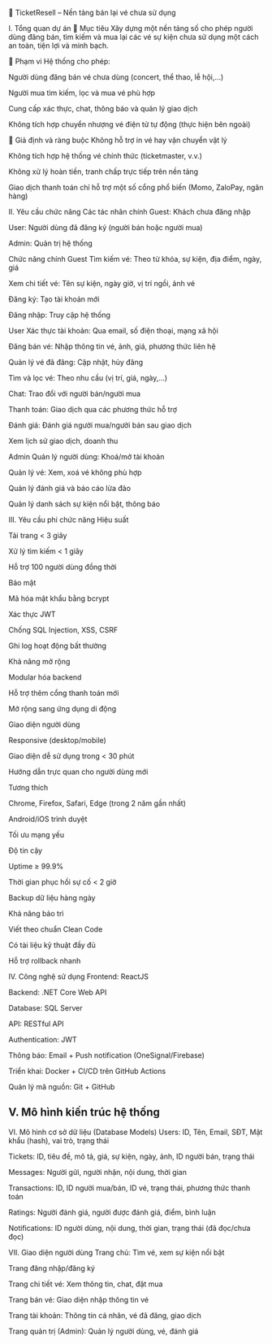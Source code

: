 🎫 TicketResell – Nền tảng bán lại vé chưa sử dụng



I. Tổng quan dự án
🎯 Mục tiêu
Xây dựng một nền tảng số cho phép người dùng đăng bán, tìm kiếm và mua lại các vé sự kiện chưa sử dụng một cách an toàn, tiện lợi và minh bạch.

📌 Phạm vi
Hệ thống cho phép:

Người dùng đăng bán vé chưa dùng (concert, thể thao, lễ hội,…)

Người mua tìm kiếm, lọc và mua vé phù hợp

Cung cấp xác thực, chat, thông báo và quản lý giao dịch

Không tích hợp chuyển nhượng vé điện tử tự động (thực hiện bên ngoài)

📎 Giả định và ràng buộc
Không hỗ trợ in vé hay vận chuyển vật lý

Không tích hợp hệ thống vé chính thức (ticketmaster, v.v.)

Không xử lý hoàn tiền, tranh chấp trực tiếp trên nền tảng

Giao dịch thanh toán chỉ hỗ trợ một số cổng phổ biến (Momo, ZaloPay, ngân hàng)

II. Yêu cầu chức năng
 Các tác nhân chính
Guest: Khách chưa đăng nhập

User: Người dùng đã đăng ký (người bán hoặc người mua)

Admin: Quản trị hệ thống

 Chức năng chính
Guest
Tìm kiếm vé: Theo từ khóa, sự kiện, địa điểm, ngày, giá

Xem chi tiết vé: Tên sự kiện, ngày giờ, vị trí ngồi, ảnh vé

Đăng ký: Tạo tài khoản mới

Đăng nhập: Truy cập hệ thống

User
Xác thực tài khoản: Qua email, số điện thoại, mạng xã hội

Đăng bán vé: Nhập thông tin vé, ảnh, giá, phương thức liên hệ

Quản lý vé đã đăng: Cập nhật, hủy đăng

Tìm và lọc vé: Theo nhu cầu (vị trí, giá, ngày,...)

Chat: Trao đổi với người bán/người mua

Thanh toán: Giao dịch qua các phương thức hỗ trợ

Đánh giá: Đánh giá người mua/người bán sau giao dịch

Xem lịch sử giao dịch, doanh thu

Admin
Quản lý người dùng: Khoá/mở tài khoản

Quản lý vé: Xem, xoá vé không phù hợp

Quản lý đánh giá và báo cáo lừa đảo

Quản lý danh sách sự kiện nổi bật, thông báo

III. Yêu cầu phi chức năng
Hiệu suất

Tải trang < 3 giây

Xử lý tìm kiếm < 1 giây

Hỗ trợ 100 người dùng đồng thời

Bảo mật

Mã hóa mật khẩu bằng bcrypt

Xác thực JWT

Chống SQL Injection, XSS, CSRF

Ghi log hoạt động bất thường

Khả năng mở rộng

Modular hóa backend

Hỗ trợ thêm cổng thanh toán mới

Mở rộng sang ứng dụng di động

Giao diện người dùng

Responsive (desktop/mobile)

Giao diện dễ sử dụng trong < 30 phút

Hướng dẫn trực quan cho người dùng mới

Tương thích

Chrome, Firefox, Safari, Edge (trong 2 năm gần nhất)

Android/iOS trình duyệt

Tối ưu mạng yếu

Độ tin cậy

Uptime ≥ 99.9%

Thời gian phục hồi sự cố < 2 giờ

Backup dữ liệu hàng ngày

Khả năng bảo trì

Viết theo chuẩn Clean Code

Có tài liệu kỹ thuật đầy đủ

Hỗ trợ rollback nhanh

IV. Công nghệ sử dụng
Frontend: ReactJS

Backend: .NET Core Web API

Database: SQL Server

API: RESTful API

Authentication: JWT

Thông báo: Email + Push notification (OneSignal/Firebase)

Triển khai: Docker + CI/CD trên GitHub Actions

Quản lý mã nguồn: Git + GitHub

V. Mô hình kiến trúc hệ thống
----
VI. Mô hình cơ sở dữ liệu (Database Models)
Users: ID, Tên, Email, SĐT, Mật khẩu (hash), vai trò, trạng thái

Tickets: ID, tiêu đề, mô tả, giá, sự kiện, ngày, ảnh, ID người bán, trạng thái

Messages: Người gửi, người nhận, nội dung, thời gian

Transactions: ID, ID người mua/bán, ID vé, trạng thái, phương thức thanh toán

Ratings: Người đánh giá, người được đánh giá, điểm, bình luận

Notifications: ID người dùng, nội dung, thời gian, trạng thái (đã đọc/chưa đọc)

VII. Giao diện người dùng
Trang chủ: Tìm vé, xem sự kiện nổi bật

Trang đăng nhập/đăng ký

Trang chi tiết vé: Xem thông tin, chat, đặt mua

Trang bán vé: Giao diện nhập thông tin vé

Trang tài khoản: Thông tin cá nhân, vé đã đăng, giao dịch

Trang quản trị (Admin): Quản lý người dùng, vé, đánh giá
